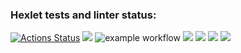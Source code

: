 ### Hexlet tests and linter status:
[![Actions Status](https://github.com/bandodok/python-project-lvl1/workflows/hexlet-check/badge.svg)](https://github.com/bandodok/python-project-lvl1/actions)
<a href="https://codeclimate.com/github/codeclimate/codeclimate/maintainability"><img src="https://api.codeclimate.com/v1/badges/a99a88d28ad37a79dbf6/maintainability" /></a>
![example workflow](https://github.com/bandodok/python-project-lvl1/actions/workflows/github-actions-demo.yml/badge.svg)
<a href="https://asciinema.org/a/houtuEbhRPwM3jN9DKrcERQEe" target="_blank"><img src="https://asciinema.org/a/houtuEbhRPwM3jN9DKrcERQEe.svg" /></a>
<a href="https://asciinema.org/a/ZQS9WvNtqmeC8DxZSxlKiVbZg" target="_blank"><img src="https://asciinema.org/a/ZQS9WvNtqmeC8DxZSxlKiVbZg.svg" /></a>
<a href="https://asciinema.org/a/cue8gRBtV6801X2hRlZp08mgg" target="_blank"><img src="https://asciinema.org/a/cue8gRBtV6801X2hRlZp08mgg.svg" /></a>
<a href="https://asciinema.org/a/Z7rKg2N9W6Xvoz6smCnc6fGtv" target="_blank"><img src="https://asciinema.org/a/Z7rKg2N9W6Xvoz6smCnc6fGtv.svg" /></a>

